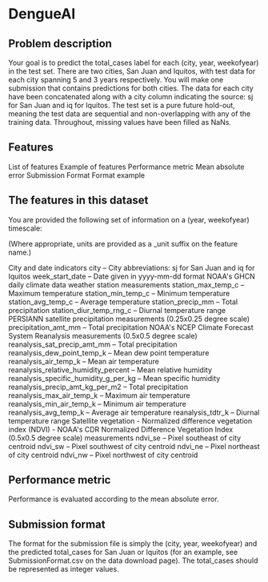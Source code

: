 # DengueAI
## Problem description
Your goal is to predict the total_cases label for each (city, year, weekofyear) in the test set. There are two cities, San Juan and Iquitos, with test data for each city spanning 5 and 3 years respectively. You will make one submission that contains predictions for both cities. The data for each city have been concatenated along with a city column indicating the source: sj for San Juan and iq for Iquitos. The test set is a pure future hold-out, meaning the test data are sequential and non-overlapping with any of the training data. Throughout, missing values have been filled as NaNs.

## Features
List of features
Example of features
Performance metric
Mean absolute error
Submission Format
Format example

## The features in this dataset
You are provided the following set of information on a (year, weekofyear) timescale:

(Where appropriate, units are provided as a _unit suffix on the feature name.)

City and date indicators
city – City abbreviations: sj for San Juan and iq for Iquitos
week_start_date – Date given in yyyy-mm-dd format
NOAA's GHCN daily climate data weather station measurements
station_max_temp_c – Maximum temperature
station_min_temp_c – Minimum temperature
station_avg_temp_c – Average temperature
station_precip_mm – Total precipitation
station_diur_temp_rng_c – Diurnal temperature range
PERSIANN satellite precipitation measurements (0.25x0.25 degree scale)
precipitation_amt_mm – Total precipitation
NOAA's NCEP Climate Forecast System Reanalysis measurements (0.5x0.5 degree scale)
reanalysis_sat_precip_amt_mm – Total precipitation
reanalysis_dew_point_temp_k – Mean dew point temperature
reanalysis_air_temp_k – Mean air temperature
reanalysis_relative_humidity_percent – Mean relative humidity
reanalysis_specific_humidity_g_per_kg – Mean specific humidity
reanalysis_precip_amt_kg_per_m2 – Total precipitation
reanalysis_max_air_temp_k – Maximum air temperature
reanalysis_min_air_temp_k – Minimum air temperature
reanalysis_avg_temp_k – Average air temperature
reanalysis_tdtr_k – Diurnal temperature range
Satellite vegetation - Normalized difference vegetation index (NDVI) - NOAA's CDR Normalized Difference Vegetation Index (0.5x0.5 degree scale) measurements
ndvi_se – Pixel southeast of city centroid
ndvi_sw – Pixel southwest of city centroid
ndvi_ne – Pixel northeast of city centroid
ndvi_nw – Pixel northwest of city centroid

## Performance metric
Performance is evaluated according to the mean absolute error.


## Submission format
The format for the submission file is simply the (city, year, weekofyear) and the predicted total_cases for San Juan or Iquitos (for an example, see SubmissionFormat.csv on the data download page). The total_cases should be represented as integer values.



